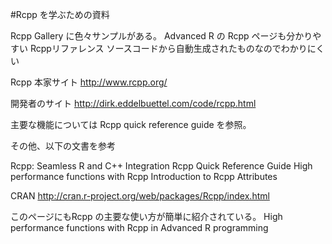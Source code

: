 






#Rcpp を学ぶための資料


Rcpp Gallery に色々サンプルがある。
Advanced R の Rcpp ページも分かりやすい
Rcppリファレンス ソースコードから自動生成されたものなのでわかりにくい

Rcpp 本家サイト
http://www.rcpp.org/

開発者のサイト
http://dirk.eddelbuettel.com/code/rcpp.html


主要な機能については Rcpp quick reference guide を参照。

その他、以下の文書を参考

Rcpp: Seamless R and C++ Integration
Rcpp Quick Reference Guide
High performance functions with Rcpp
Introduction to Rcpp Attributes


CRAN
http://cran.r-project.org/web/packages/Rcpp/index.html

このページにもRcpp の主要な使い方が簡単に紹介されている。
High performance functions with Rcpp in Advanced R programming


